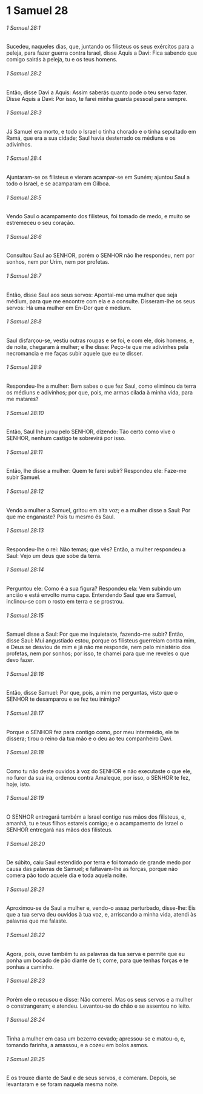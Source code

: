 # 1 Samuel 28

###### 1 Samuel 28:1

Sucedeu, naqueles dias, que, juntando os filisteus os seus exércitos para a peleja, para fazer guerra contra Israel, disse Aquis a Davi: Fica sabendo que comigo sairás à peleja, tu e os teus homens.

###### 1 Samuel 28:2

Então, disse Davi a Aquis: Assim saberás quanto pode o teu servo fazer. Disse Aquis a Davi: Por isso, te farei minha guarda pessoal para sempre.

###### 1 Samuel 28:3

Já Samuel era morto, e todo o Israel o tinha chorado e o tinha sepultado em Ramá, que era a sua cidade; Saul havia desterrado os médiuns e os adivinhos.

###### 1 Samuel 28:4

Ajuntaram-se os filisteus e vieram acampar-se em Suném; ajuntou Saul a todo o Israel, e se acamparam em Gilboa.

###### 1 Samuel 28:5

Vendo Saul o acampamento dos filisteus, foi tomado de medo, e muito se estremeceu o seu coração.

###### 1 Samuel 28:6

Consultou Saul ao SENHOR, porém o SENHOR não lhe respondeu, nem por sonhos, nem por Urim, nem por profetas.

###### 1 Samuel 28:7

Então, disse Saul aos seus servos: Apontai-me uma mulher que seja médium, para que me encontre com ela e a consulte. Disseram-lhe os seus servos: Há uma mulher em En-Dor que é médium.

###### 1 Samuel 28:8

Saul disfarçou-se, vestiu outras roupas e se foi, e com ele, dois homens, e, de noite, chegaram à mulher; e lhe disse: Peço-te que me adivinhes pela necromancia e me faças subir aquele que eu te disser.

###### 1 Samuel 28:9

Respondeu-lhe a mulher: Bem sabes o que fez Saul, como eliminou da terra os médiuns e adivinhos; por que, pois, me armas cilada à minha vida, para me matares?

###### 1 Samuel 28:10

Então, Saul lhe jurou pelo SENHOR, dizendo: Tão certo como vive o SENHOR, nenhum castigo te sobrevirá por isso.

###### 1 Samuel 28:11

Então, lhe disse a mulher: Quem te farei subir? Respondeu ele: Faze-me subir Samuel.

###### 1 Samuel 28:12

Vendo a mulher a Samuel, gritou em alta voz; e a mulher disse a Saul: Por que me enganaste? Pois tu mesmo és Saul.

###### 1 Samuel 28:13

Respondeu-lhe o rei: Não temas; que vês? Então, a mulher respondeu a Saul: Vejo um deus que sobe da terra.

###### 1 Samuel 28:14

Perguntou ele: Como é a sua figura? Respondeu ela: Vem subindo um ancião e está envolto numa capa. Entendendo Saul que era Samuel, inclinou-se com o rosto em terra e se prostrou.

###### 1 Samuel 28:15

Samuel disse a Saul: Por que me inquietaste, fazendo-me subir? Então, disse Saul: Mui angustiado estou, porque os filisteus guerreiam contra mim, e Deus se desviou de mim e já não me responde, nem pelo ministério dos profetas, nem por sonhos; por isso, te chamei para que me reveles o que devo fazer.

###### 1 Samuel 28:16

Então, disse Samuel: Por que, pois, a mim me perguntas, visto que o SENHOR te desamparou e se fez teu inimigo?

###### 1 Samuel 28:17

Porque o SENHOR fez para contigo como, por meu intermédio, ele te dissera; tirou o reino da tua mão e o deu ao teu companheiro Davi.

###### 1 Samuel 28:18

Como tu não deste ouvidos à voz do SENHOR e não executaste o que ele, no furor da sua ira, ordenou contra Amaleque, por isso, o SENHOR te fez, hoje, isto.

###### 1 Samuel 28:19

O SENHOR entregará também a Israel contigo nas mãos dos filisteus, e, amanhã, tu e teus filhos estareis comigo; e o acampamento de Israel o SENHOR entregará nas mãos dos filisteus.

###### 1 Samuel 28:20

De súbito, caiu Saul estendido por terra e foi tomado de grande medo por causa das palavras de Samuel; e faltavam-lhe as forças, porque não comera pão todo aquele dia e toda aquela noite.

###### 1 Samuel 28:21

Aproximou-se de Saul a mulher e, vendo-o assaz perturbado, disse-lhe: Eis que a tua serva deu ouvidos à tua voz, e, arriscando a minha vida, atendi às palavras que me falaste.

###### 1 Samuel 28:22

Agora, pois, ouve também tu as palavras da tua serva e permite que eu ponha um bocado de pão diante de ti; come, para que tenhas forças e te ponhas a caminho.

###### 1 Samuel 28:23

Porém ele o recusou e disse: Não comerei. Mas os seus servos e a mulher o constrangeram; e atendeu. Levantou-se do chão e se assentou no leito.

###### 1 Samuel 28:24

Tinha a mulher em casa um bezerro cevado; apressou-se e matou-o, e, tomando farinha, a amassou, e a cozeu em bolos asmos.

###### 1 Samuel 28:25

E os trouxe diante de Saul e de seus servos, e comeram. Depois, se levantaram e se foram naquela mesma noite.

